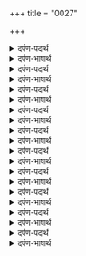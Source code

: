 +++
title = "0027"

+++
<details><summary>दर्पण-पदार्थ</summary>

पद्अर्थ: सिरकार = राज। सभ कोइ = हरेक जीव। गुरमुखि = गुरु के सन्मुख हो के। सचु = सदा स्थिर रहने वाला प्रभु। घटि = हृदय में। सोइ = शोभा। सचे सोइ = सच्चे की शोभा, सदा स्थिर प्रभु का रूप हो चुके बंदे की शोभा। सचि = सदा स्थिर प्रभु में। निज घरु = अपने घर में, अपनी आत्मा में (भाव, बाहर माया के पीछे भटकन खत्म हो जाती है)।1।
</details>

<details><summary>दर्पण-भाषार्थ</summary>

अर्थ: (जिस देश में) जिस (बादशाह) की हकूमत हो (उस देश का) हरेक जीव उसी (बादशाह) का हो के रहता है (इसी तरह अगर) गुरु के सन्मुख हो के कर्म किया जाए तो सदा स्थिर रहने रहने वाला प्रभु हृदय में प्रगट हो जाता है (और गुरु के सन्मुख हो के) जिस मनुष्य के हृदय में सदा स्थिर रहने वाला प्रभु प्रगट हो जाए वह सदा स्थिर प्रभु का रूप हो जाता है, और सदा स्थिर शोभा पाता है।  
जो लोग सदा स्थिर प्रभु से जुड़े रहते हैं, वह उससे दुबारा कभी विछड़ते नहीं, उनका निवास सदा अपने अंतरात्मे में रहता है।1।
</details>

<details><summary>दर्पण-पदार्थ</summary>

पद्अर्थ: मै = मेरे वास्ते, मेरा। सबदि = शब्द द्वारा।1। रहाउ।
</details>

<details><summary>दर्पण-भाषार्थ</summary>

अर्थ: हे मेरे राम! प्रभु के बिना मेरा और कोई आसरा नहीं है। (हे भाई!) उस प्रभु के साथ मिलाप उस गुरु के शब्द में जुड़ने से ही हो सकता है जो पवित्र स्वरूप है और जो सदा स्थिर प्रभु का रूप है।1। रहाउ।
</details>

<details><summary>दर्पण-पदार्थ</summary>

पद्अर्थ: नउ = को। आपे = (प्रभु) खुद ही। भाइ = प्यार में। दूजै भाइ = प्रभु के बिना किसी और के प्यार में। आवै जाइ = पैदा होता है मरता है। इकु = परमात्मा ही। नामु = नाम में।2।
</details>

<details><summary>दर्पण-भाषार्थ</summary>

अर्थ: जो मनुष्य गुरु के शब्द में जुड़ता है, वह प्रभु चरणों में जुड़ा रहता है (पर वही मनुष्य मिलता है) जिसे परमात्मा खुद ही (अपने चरणों में) मिलाता है। (प्रभु को विसार के) किसी और (माया आदि) के प्यार में रहने से कोई भी परमात्मा को नहीं मिल सकता। वह तो बार-बार पैदा होता और मरता रहता है। (यद्यपि) सभी जीवों में परमात्मा ही बसता है, और हर जगह परमात्मा ही मौजूद है, फिर भी वही मनुष्य गुरु के सन्मुख हो के उस के नाम में लीन होता है जिसके ऊपर प्रभु खुद दयावान हो।2।
</details>

<details><summary>दर्पण-पदार्थ</summary>

पद्अर्थ: जोतकी = ज्योतिषी। वाद = झगड़े, बहस। वाद वीचारु = बहस की विचार। भवी = भटक जाती है, गलत रास्ते पड़ जाना। न बुझई = वह समझते नहीं हैं। भ्रमि = भटक के। होइ खुआरु = खुआर हो के। पूरबि = पहिले किये अनुसार।3।
</details>

<details><summary>दर्पण-भाषार्थ</summary>

अर्थ: पंडित और ज्योतिषी लोग (शास्त्र) पढ़-पढ़ के (सिर्फ) बहसें ही विचार करते हैं, (इस तरह) उनकी मति उनकी अक्ल कुराहे पड़ जाती है, वह (जीवन के सही रास्ते को) नहीं समझते। उनके अंदर लोभ-विकार (प्रबल होता) है। वह (माया के पीछे) भटक-भटक के (लोभ लहर में) खुआर हो हो के चौरासी लाख जोनियों के चक्कर में भटकते रहते हैं। पर उनके भी क्या वस? पूर्वले जीवन में किये करमों से अंकुरित संस्कारों के अनुसार ही कमाई करनी है। कोई (अपने उद्यम से उन संस्कारों को) मिटा नहीं सकता।3।
</details>

<details><summary>दर्पण-पदार्थ</summary>

पद्अर्थ: गाखड़ी = मुश्किल, कठिन। दीजै = देना पड़ता है। आपु = स्वै भाव। गवाइ = गवा के, दूर करके। थाइ पवै = स्वीकार होती है। पारसि परसिऐ = यदि पारस को छू लें। पारसि = पारस द्वारा। परसिऐ = परसे हुए के द्वारा। पारस = वह पत्थर जो सभ धातुओं को अपनी छूह से सोना बना देने वाला माना जाता है। जोती = परमात्मा की ज्योति में। समाइ = लीन हो जाती है।4।
</details>

<details><summary>दर्पण-भाषार्थ</summary>

अर्थ: (ये संस्कार मिटते हैं गुरु की शरण पड़ने से, पर) गुरु की बताई सेवा बहुत कठिन है, स्वै-भाव गवा के सिर देना पड़ता है। जब कोई जीव गुरु के शब्द में जुड़ते हैं, तो उनको परमात्मा मिल जाता है, उनकी सेवा स्वीकार हो जाती है। (गुरु) पारस को मिलने से पारस ही हो जाते हैं। (गुरु की सहायता से) परमात्मा की ज्योति में मनुष्य की ज्योति मिल जाती है। पर, गुरु भी उनको ही मिलता है, जिनके भाग्य में धुर से ही (बख्शिश के लेख) लिखे हों।4।
</details>

<details><summary>दर्पण-पदार्थ</summary>

पद्अर्थ: मन = हे मन! मत करहि = ना करना। पुकार = शिकायत, गिला, गुजारिश। जिनि = जिस (प्रभु) ने। सिरी = पैदा की है। सभसै = हरेक जीव को। देइ = देता है। अधारु = आसरा, रोजी। सार = संभाल। मोख दुआरु = विकारों से खलासी का दरवाजा।5।
</details>

<details><summary>दर्पण-भाषार्थ</summary>

अर्थ: हे (मेरे) मन! हर वक्त तृष्णा के अधीन ना टिका रह, और गिले-शिकवे ना करता रह। जिस परमात्मा ने चौरासी लाख जूनें पैदा की हैं, वह हरेक जीव को (रोजी का) आसरा (भी) देता है। वह प्रभु जिसे किसी का डर नहीं और जो दया का स्रोत है सभजीवों की संभालकरता है।  
हे नानक! गुरु की शरण पड़ने पर ये समझ आती है, और (माया के बंधनों से) खलासी का राह मिलता है।5।3।36।
</details>

<details><summary>दर्पण-पदार्थ</summary>

पद्अर्थ: निज घरि = अपने घर में, अंतरात्मे। सालाहि = महिमा करके। सचु = सदा स्थिर प्रभु। गुणतासु = गुणों का खजाना। हउ = मैं। जासु = जाता है। तितु = उस में। घरि = हृदय में। तितु घटि = (उनके) उस हृदय में। परगासु = रोशनी।1।
</details>

<details><summary>दर्पण-भाषार्थ</summary>

अर्थ: जिस लोगों ने (परमात्मा का नाम) सुन के मान लिया (भाव, अपने मन को उस नाम स्मरण में डुबो लिया है) उनका अपने अंतरात्मे निवास बना रहता है (भाव, उनका मन बाहर भटकने से हट जाता है)। गुरु की शिक्षा मुताबिक सदा स्थिर प्रभु की महिमा करके वो गुणों के खजाने परमात्मा को ढूंढ लेते हैं। जो लोग गुरु के शब्द में रंगे जाते हैं, वो पवित्र (आचरण) वाले हो जाते हैं, मैं उनके सदा सदके जाता हूं। जो मनुष्यों के हृदय में परमात्मा आ बसता है, (उनके) उस हृदय में प्रकाश हो जाता है। (भाव, सही जीवन जीने की उन्हें सूझ आ जाती है)।1।
</details>

<details><summary>दर्पण-पदार्थ</summary>

पद्अर्थ: मन = हे मन! धुरि = प्रभु की दरगाह से। मसतकि = माथे पर। कउ = को, वास्ते। सो = वह लोग।1। रहाउ।
</details>

<details><summary>दर्पण-भाषार्थ</summary>

अर्थ: हे मेरे मन! पवित्र हरि नाम स्मरण कर। धुरों (परमात्मा की हजूरी में से) जिस लोगों को अपने माथे पे (स्मरण का लेख) लिखा (मिल जाता) है, वह गुरु की शरण पड़ के (परमात्मा की याद में) तवज्जो जोड़ के रखते हैं।1। रहाउ।
</details>

<details><summary>दर्पण-पदार्थ</summary>

पद्अर्थ: नदरि करि = ध्यान से। निकटि = नजदीक। हदूरि = हाजर-नाजर, अंग संग। तिन मनि = उनके मन में। सच = सदा। गुण ते = गुणों से। झूरि = झुर झुर के। मरदे = आत्मिक मौत मरते हैं।2।
</details>

<details><summary>दर्पण-भाषार्थ</summary>

अर्थ: हे प्रभु के संत जनो! ध्यान से देखो, परमात्मा हर जगह व्यापक हरेक के नजदीक बसता है। जिस लोगों ने गुरु की मति ले के उस को (हर जगह व्यापक) पहचान लिया है, वह उसको सदा अपने अंग संग देखते हैं। जिस मनुष्यों ने गुण ग्रहण कर लिए हैं परमात्मा उनके मन में सदा बसता है। पर, जिन्होंने औगुण इकट्ठे किये हैं, उन्हें कहीं दूर बसता प्रतीत होता है। अपने मन के पीछे चलने वाले लोगगुणों से वंचित रह जाते हैं, वह प्रभु के नाम के बिना (माया की तपष में) तप तप के आत्मिक मौत को आमंत्रित करते है।2।
</details>

<details><summary>दर्पण-पदार्थ</summary>

पद्अर्थ: सबदि = शब्द द्वारा। सोइ = वह। अनदिनु = हर रोज। कूड़ = झूठा, नाशवान। रोइ = रोता है।3।
</details>

<details><summary>दर्पण-भाषार्थ</summary>

अर्थ: जिस मनुष्यों ने गुरु के शब्द द्वारा परमात्मा का नाम सुन के मान लिया है (नाम में स्वयं को ढाल लिया है), उन्होंने अपने मन में उस हरि को (हर वक्त) स्मरण किया है। हर समय प्रभु भक्ति में रंगे हुए बंदों का मन पवित्र हो जाता है, शरीर भी पवित्र हो जाता है।  
कुसंभ का रंग जल्दी नाश होने वाला है वह नाश हो जाता है (इसी तरह माया का साथ भी चार दिनों का है, और उसके मोह में फंसा मनुष्य वियोग के) दुख में दुखी होता है।  
जिस मनुष्य के हृदय में परमात्मा के नाम का प्रकाश है वह सदा अडोल चित्त रहता है।3।
</details>